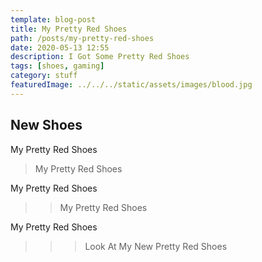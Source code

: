```yaml
---
template: blog-post
title: My Pretty Red Shoes
path: /posts/my-pretty-red-shoes
date: 2020-05-13 12:55
description: I Got Some Pretty Red Shoes
tags: [shoes, gaming]
category: stuff
featuredImage: ../../../static/assets/images/blood.jpg
---
```


## New Shoes

My Pretty Red Shoes

> My Pretty Red Shoes

My Pretty Red Shoes

> > My Pretty Red Shoes

My Pretty Red Shoes

> > > Look At My New Pretty Red Shoes
